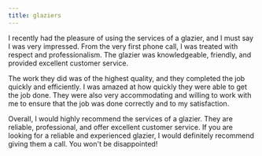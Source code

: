 ```yaml
---
title: glaziers
---
```


I recently had the pleasure of using the services of a glazier, and I must say I was very impressed. From the very first phone call, I was treated with respect and professionalism. The glazier was knowledgeable, friendly, and provided excellent customer service.

The work they did was of the highest quality, and they completed the job quickly and efficiently. I was amazed at how quickly they were able to get the job done. They were also very accommodating and willing to work with me to ensure that the job was done correctly and to my satisfaction.

Overall, I would highly recommend the services of a glazier. They are reliable, professional, and offer excellent customer service. If you are looking for a reliable and experienced glazier, I would definitely recommend giving them a call. You won't be disappointed!